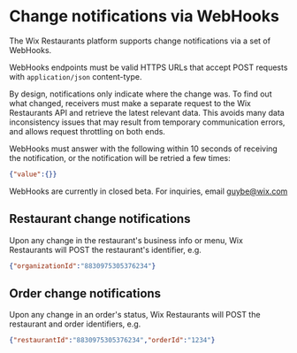 # Change notifications via WebHooks 
The Wix Restaurants platform supports change notifications via a set of WebHooks.

WebHooks endpoints must be valid HTTPS URLs that accept POST requests with `application/json` content-type.

By design, notifications only indicate where the change was. To find out what changed, receivers must make a separate request to the Wix Restaurants API and retrieve the latest relevant data. This avoids many data inconsistency issues that may result from temporary communication errors, and allows request throttling on both ends.

WebHooks must answer with the following within 10 seconds of receiving the notification, or the notification will be retried a few times:

~~~ json
{"value":{}}
~~~

WebHooks are currently in closed beta. For inquiries, email guybe@wix.com

## Restaurant change notifications
Upon any change in the restaurant's business info or menu, Wix Restaurants will POST the restaurant's identifier, e.g.

~~~ json
{"organizationId":"8830975305376234"}
~~~

## Order change notifications
Upon any change in an order's status, Wix Restaurants will POST the restaurant and order identifiers, e.g.

~~~ json
{"restaurantId":"8830975305376234","orderId":"1234"}
~~~
